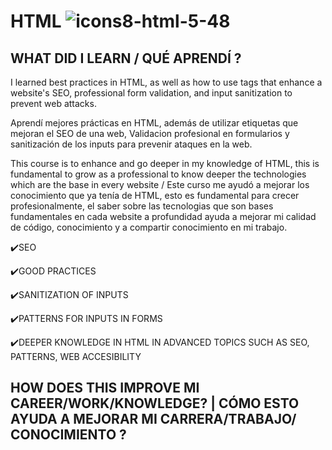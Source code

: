 # HTML ![icons8-html-5-48](https://github.com/JuanJefry23/HTML/assets/57572366/e7c53c1d-91e0-4bfd-9984-dcf7352fcc35)

## WHAT DID I LEARN / QUÉ APRENDÍ ?
I learned best practices in HTML, as well as how to use tags that enhance a website's SEO, professional form validation, and input sanitization to prevent web attacks.


Aprendí mejores prácticas en HTML, además de utilizar etiquetas que mejoran el SEO de una web, Validacion profesional en formularios y sanitización de los inputs para prevenir ataques en la web.


This course is to enhance and go deeper in my knowledge of HTML, this is fundamental to grow as a professional to know deeper the technologies which are the base in every website / Este curso me
ayudó a mejorar los conocimiento que ya tenía de HTML, esto es fundamental para crecer profesionalmente, el saber sobre las tecnologias que son bases fundamentales en cada website a profundidad
ayuda a mejorar mi calidad de código, conocimiento y a compartir conocimiento en mi trabajo.


✔️SEO

✔️GOOD PRACTICES

✔️SANITIZATION OF INPUTS

✔️PATTERNS FOR INPUTS IN FORMS

✔️DEEPER KNOWLEDGE IN HTML IN ADVANCED TOPICS SUCH AS SEO, PATTERNS, WEB ACCESIBILITY 



## HOW DOES THIS IMPROVE MI CAREER/WORK/KNOWLEDGE?  |  CÓMO ESTO AYUDA A MEJORAR MI CARRERA/TRABAJO/ CONOCIMIENTO ?
